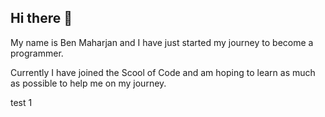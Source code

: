 ## Hi there 👋

My name is Ben Maharjan and I have just started my journey to become a programmer.

Currently I have joined the Scool of Code and am hoping to learn as much as possible to help me on my journey.

test 1

<!--
**BenMaharjan/BenMaharjan** is a ✨ _special_ ✨ repository because its `README.md` (this file) appears on your GitHub profile.

Here are some ideas to get you started:

- 🔭 I’m currently working on ...
- 🌱 I’m currently learning ...
- 👯 I’m looking to collaborate on ...
- 🤔 I’m looking for help with ...
- 💬 Ask me about ...
- 📫 How to reach me: ...
- 😄 Pronouns: ...
- ⚡ Fun fact: ...
-->
